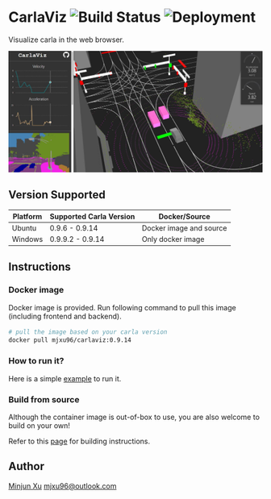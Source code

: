 
# CarlaViz ![Build Status](https://github.com/mjxu96/carlaviz/actions/workflows/ci.yml/badge.svg) ![Deployment](https://github.com/mjxu96/carlaviz/actions/workflows/cd.yml/badge.svg)

Visualize carla in the web browser.

![nothing](./docs//images/demo2.jpg)

## Version Supported
| Platform | Supported Carla Version | Docker/Source |
| ------------- | --------------------- | --- |
| Ubuntu | 0.9.6 - 0.9.14| Docker image and source |
| Windows | 0.9.9.2 - 0.9.14| Only docker image |

## Instructions
### Docker image
Docker image is provided. Run following command to pull this image (including frontend and backend).

```bash
# pull the image based on your carla version
docker pull mjxu96/carlaviz:0.9.14
```

### How to run it?
Here is a simple [example](./examples) to run it.

### Build from source
Although the container image is out-of-box to use, you are also welcome to build on your own!

Refer to this [page](./docs/build.md) for building instructions.

## Author
[Minjun Xu](https://github.com/mjxu96)   mjxu96@outlook.com
